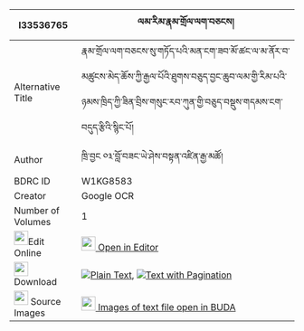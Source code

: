 |I33536765|ལམ་རིམ་རྣམ་གྲོལ་ལག་བཅངས། 
| --- | --- 
|Alternative Title |རྣམ་གྲོལ་ལག་བཅངས་སུ་གཏོད་པའི་མན་ངག་ཟབ་མོ་ཚང་ལ་མ་ནོར་བ་མཚུངས་མེད་ཆོས་ཀྱི་རྒྱལ་པོའི་ཐུགས་བཅུད་བྱང་ཆུབ་ལམ་གྱི་རིམ་པའི་ཉམས་ཁྲིད་ཀྱི་ཟིན་བྲིས་གསུང་རབ་ཀུན་གྱི་བཅུད་བསྡུས་གདམས་ངག་བདུད་རྩིའི་སྙིང་པོ།
|Author| ཁྲི་བྱང ༠༣་བློ་བཟང་ཡེ་ཤེས་བསྟན་འཛིན་རྒྱ་མཚོ།
|BDRC ID | W1KG8583
|Creator | Google OCR
|Number of Volumes| 1
|<img width="25" src="https://img.icons8.com/color/25/000000/edit-property.png">Edit Online| [<img width="25" src="https://avatars.githubusercontent.com/u/45091458?s=200&v=4"> Open in Editor](http://editor.openpecha.org/I33536765)
|<img width="25" src="https://img.icons8.com/fluent/48/000000/download-2.png"/>  Download | [![](https://img.icons8.com/color/20/000000/txt.png)Plain Text](https://github.com/Openpecha/I33536765/releases/download/v1/lamrim_namdrol_lak_chang_plain_I33536765.zip), [![](https://img.icons8.com/color/20/000000/txt.png)Text with Pagination](https://github.com/Openpecha/I33536765/releases/download/v1/lamrim_namdrol_lak_chang_pages_I33536765.zip)
|<img width="25" src="https://img.icons8.com/plasticine/100/000000/pictures-folder.png"/>  Source Images | [<img width="25" src="https://library.bdrc.io/icons/BUDA-small.svg"> Images of text file open in BUDA](https://library.bdrc.io/show/bdr:W1KG8583)